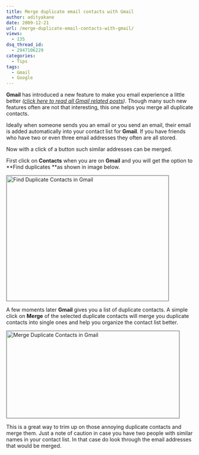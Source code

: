 ```yaml
---
title: Merge duplicate email contacts with Gmail
author: adityakane
date: 2009-12-21
url: /merge-duplicate-email-contacts-with-gmail/
views:
  - 135
dsq_thread_id:
  - 2947106229
categories:
  - Tips
tags:
  - Gmail
  - Google
---
```

**Gmail** has introduced a new feature to make you email experience a little better *([click here to read all Gmail related posts][1])*. Though many such new features often are not that interesting, this one helps you merge all duplicate contacts.

Ideally when someone sends you an email or you send an email, their email is added automatically into your contact list for **Gmail**. If you have friends who have two or even three email addresses they often are all stored.

Now with a click of a button such similar addresses can be merged.

First click on **Contacts** when you are on **Gmail** and you will get the option to **Find duplicates **as shown in image below.

<img class="alignnone size-full wp-image-18063" style="border: 1px solid grey" title="Find Duplicate Contacts in Gmail" src="http://cdn.devilsworkshop.org/files/2009/12/Find_duplicate_contacts.png" alt="Find Duplicate Contacts in Gmail" width="436" height="338" />

A few moments later **Gmail** gives you a list of duplicate contacts. A simple click on **Merge** of the selected duplicate contacts will merge you duplicate contacts into single ones and help you organize the contact list better.

<img class="alignnone size-full wp-image-18064" style="border: 1px solid grey" title="Merge Duplicate Contacts in Gmail" src="http://cdn.devilsworkshop.org/files/2009/12/merge_duplicate_contacts.png" alt="Merge Duplicate Contacts in Gmail" width="465" height="235" />

This is a great way to trim up on those annoying duplicate contacts and merge them. Just a note of caution in case you have two people with similar names in your contact list. In that case do look through the email addresses that would be merged.

 [1]: http://devilsworkshop.org/category/google/gmail/
